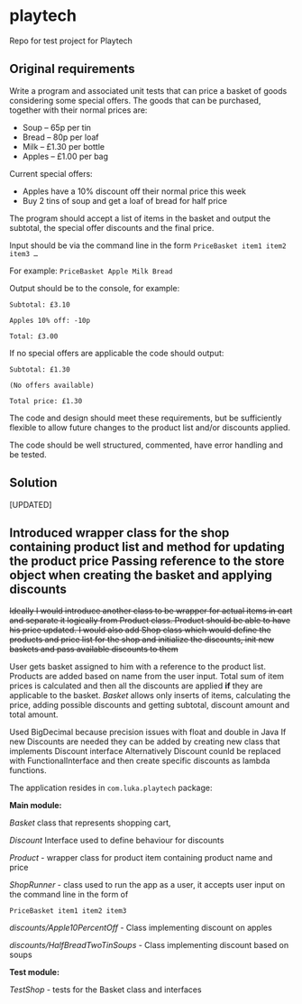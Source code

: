 # playtech
Repo for test project for Playtech

## Original requirements
Write a program and associated unit tests that can price a basket of goods considering
some special offers.
The goods that can be purchased, together with their normal prices are:
* Soup – 65p per tin
* Bread – 80p per loaf
* Milk – £1.30 per bottle
* Apples – £1.00 per bag

Current special offers:
* Apples have a 10% discount off their normal price this week
* Buy 2 tins of soup and get a loaf of bread for half price


The program should accept a list of items in the basket and output the subtotal, the special
offer discounts and the final price.

Input should be via the command line in the form `PriceBasket item1 item2 item3 …`

For example:
`PriceBasket Apple Milk Bread`

Output should be to the console, for example:

`Subtotal: £3.10`

`Apples 10% off: -10p`

`Total: £3.00 `

If no special offers are applicable the code should output:

`Subtotal: £1.30`

`(No offers available)`

`Total price: £1.30`

The code and design should meet these requirements, but be sufficiently flexible to allow
future changes to the product list and/or discounts applied.

The code should be well structured, commented, have error handling and be tested.


## Solution
[UPDATED]

Introduced wrapper class for the shop containing product list and method for updating  the product  price
Passing reference to the store object when creating the basket and applying discounts
----
~~Ideally I would introduce another class to be wrapper for actual items in cart and separate
  it logically from Product class. Product should be able to have his price updated.
  I would also add Shop class which would define the products and price list 
  for the shop and initialize the discounts, init new baskets and pass available discounts to them~~
  
User gets basket assigned to him with a reference to the product list.
Products are added based on name from the user input.
Total sum of item prices is calculated and then all the discounts are applied **if** 
they are applicable to the basket. 
_Basket_ allows only inserts of items, calculating the price, adding possible discounts
and getting subtotal, discount amount and total amount.

Used BigDecimal because precision issues with float and double in Java
If new Discounts are needed they can be added by creating new class that implements Discount interface
Alternatively Discount counld be replaced with FunctionalInterface and then create 
specific discounts as lambda functions.

The application resides in `com.luka.playtech` package:


**Main module:**

_Basket_ class that represents shopping cart, 

_Discount_ Interface used to define behaviour for discounts

_Product_ - wrapper class for product item containing product name and price

_ShopRunner_ - class used to run the app as a user, it accepts user input on the command line
in the form of 

`PriceBasket item1 item2 item3`

_discounts/Apple10PercentOff_ - Class implementing discount on apples

_discounts/HalfBreadTwoTinSoups_ - Class implementing discount based on soups


**Test module:**

_TestShop_ - tests for the Basket class and interfaces 
